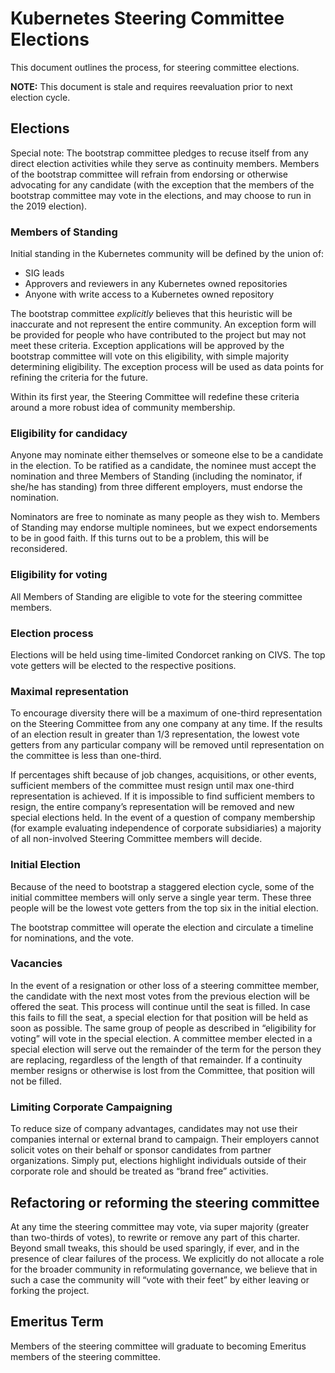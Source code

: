 # Kubernetes Steering Committee Elections 

This document outlines the process, for steering committee elections.  

**NOTE:** This document is stale and requires reevaluation prior to next election cycle. 

## Elections

Special note: The bootstrap committee pledges to recuse itself from any direct
election activities while they serve as continuity members. Members of the
bootstrap committee will refrain from endorsing or otherwise advocating for any
candidate (with the exception that the members of the bootstrap committee may
vote in the elections, and may choose to run in the 2019 election).

### Members of Standing

Initial standing in the Kubernetes community will be defined by the union of:
* SIG leads
* Approvers and reviewers in any Kubernetes owned repositories
* Anyone with write access to a Kubernetes owned repository

The bootstrap committee *explicitly* believes that this heuristic will be
inaccurate and not represent the entire community. An exception form will be
provided for people who have contributed to the project but may not meet these
criteria. Exception applications will be approved by the bootstrap committee
will vote on this eligibility, with simple majority determining eligibility.
The exception process will be used as data points for refining the criteria for
the future.

Within its first year, the Steering Committee will redefine these criteria
around a more robust idea of community membership.

### Eligibility for candidacy

Anyone may nominate either themselves or someone else to be a candidate in the
election. To be ratified as a candidate, the nominee must accept the nomination
and three Members of Standing (including the nominator, if she/he has standing)
from three different employers, must endorse the nomination.  

Nominators are free to nominate as many people as they wish to. Members of
Standing may endorse multiple nominees, but we expect endorsements to be in
good faith.  If this turns out to be a problem, this will be reconsidered.

### Eligibility for voting

All Members of Standing are eligible to vote for the steering committee
members. 

### Election process

Elections will be held using time-limited Condorcet ranking on CIVS. The top
vote getters will be elected to the respective positions. 

### Maximal representation

To encourage diversity there will be a maximum of one-third representation on
the Steering Committee from any one company at any time. If the results of an
election result in greater than 1/3 representation, the lowest vote getters
from any particular company will be removed until representation on the
committee is less than one-third.

If percentages shift because of job changes, acquisitions, or other events,
sufficient members of the committee must resign until max one-third
representation is achieved. If it is impossible to find sufficient members to
resign, the entire company’s representation will be removed and new special
elections held. In the event of a question of company membership (for example
evaluating independence of corporate subsidiaries) a majority of all
non-involved Steering Committee members will decide. 

### Initial Election

Because of the need to bootstrap a staggered election cycle, some of the
initial committee members will only serve a single year term. These three
people will be the lowest vote getters from the top six in the initial
election.

The bootstrap committee will operate the election and circulate a timeline for
nominations, and the vote.

### Vacancies

In the event of a resignation or other loss of a steering committee member, the
candidate with the next most votes from the previous election will be offered
the seat.  This process will continue until the seat is filled.  In case this
fails to fill the seat, a special election for that position will be held as
soon as possible. The same group of people as described in “eligibility for
voting” will vote in the special election. A committee member elected in a
special election will serve out the remainder of the term for the person they
are replacing, regardless of the length of that remainder. If a continuity
member resigns or otherwise is lost from the Committee, that position will not
be filled.

### Limiting Corporate Campaigning

To reduce size of company advantages, candidates may not use their companies
internal or external brand to campaign.  Their employers cannot solicit votes
on their behalf or sponsor candidates from partner organizations.  Simply put,
elections highlight individuals outside of their corporate role and should be
treated as “brand free” activities.

## Refactoring or reforming the steering committee

At any time the steering committee may vote, via super majority (greater than
two-thirds of votes), to rewrite or remove any part of this charter. Beyond
small tweaks, this should be used sparingly, if ever, and in the presence of
clear failures of the process. We explicitly do not allocate a role for the
broader community in reformulating governance, we believe that in such a case
the community will “vote with their feet” by either leaving or forking the
project.

## Emeritus Term

Members of the steering committee will graduate to becoming Emeritus members of
the steering committee.
